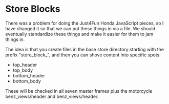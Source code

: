 Store Blocks
============

There was a problem for doing the Just4Fun Honda JavaScript pieces, so I have changed it so that we can put these things in via a file. We should eventually standardize these things and make it easier for them to jam things in.

The idea is that you create files in the base store directory starting with the prefix "store_block_", and then you can shove content into specific spots:

* top_header
* top_body
* bottom_header
* bottom_body

These will be checked in all seven master frames plus the motorcycle benz_views/header and benz_views/header.


